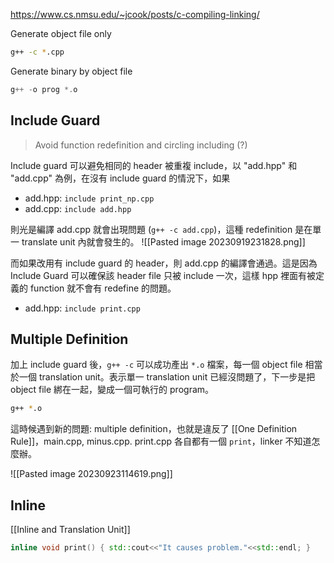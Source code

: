 https://www.cs.nmsu.edu/~jcook/posts/c-compiling-linking/


Generate object file only 
```bash
g++ -c *.cpp
```

Generate binary by object file
```cpp
g++ -o prog *.o
```

## Include Guard

> Avoid function redefinition and circling including (?)

Include guard 可以避免相同的 header 被重複 include，以 "add.hpp" 和 "add.cpp" 為例，在沒有 include guard 的情況下，如果 
- add.hpp: `include print_np.cpp`
- add.cpp: `include add.hpp`

則光是編譯 add.cpp 就會出現問題 (`g++ -c add.cpp`)，這種 redefinition 是在單一 translate unit 內就會發生的。
![[Pasted image 20230919231828.png]]

而如果改用有 include guard 的 header，則 add.cpp 的編譯會通過。這是因為 Include Guard 可以確保該 header file 只被 include 一次，這樣 hpp 裡面有被定義的 function 就不會有 redefine 的問題。
- add.hpp: `include print.cpp`

## Multiple Definition
加上 include guard 後，`g++ -c` 可以成功產出 `*.o` 檔案，每一個 object file 相當於一個 translation unit。表示單一 translation unit 已經沒問題了，下一步是把 object file 綁在一起，變成一個可執行的 program。

```bash
g++ *.o
```

這時候遇到新的問題: multiple definition，也就是違反了 [[One Definition Rule]]，main.cpp, minus.cpp. print.cpp 各自都有一個 `print`，linker 不知道怎麼辦。

![[Pasted image 20230923114619.png]]

## Inline 
[[Inline and Translation Unit]]





```cpp
inline void print() { std::cout<<"It causes problem."<<std::endl; }
```
